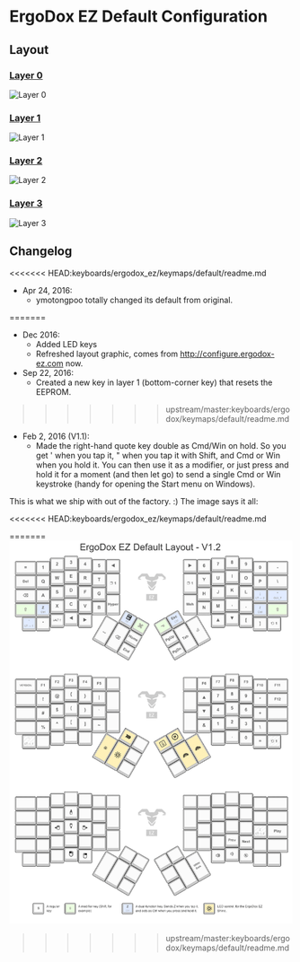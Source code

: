 # ErgoDox EZ Default Configuration
## Layout

### [Layer 0](http://goo.gl/hzV8tn)
![Layer 0](keyboard-layout-L0.png)

### [Layer 1](http://goo.gl/cEbdHQ)
![Layer 1](keyboard-layout-L1.png)

### [Layer 2](http://goo.gl/FvFnuI)
![Layer 2](keyboard-layout-L2.png)

### [Layer 3](http://goo.gl/HafC6A)
![Layer 3](keyboard-layout-L3.png)

## Changelog

<<<<<<< HEAD:keyboards/ergodox_ez/keymaps/default/readme.md
* Apr 24, 2016:
  * ymotongpoo totally changed its default from original.

=======
* Dec 2016:
  * Added LED keys
  * Refreshed layout graphic, comes from http://configure.ergodox-ez.com now.
* Sep 22, 2016:
  * Created a new key in layer 1 (bottom-corner key) that resets the EEPROM.
>>>>>>> upstream/master:keyboards/ergodox/keymaps/default/readme.md
* Feb 2, 2016 (V1.1): 
  * Made the right-hand quote key double as Cmd/Win on hold. So you get ' when you tap it, " when you tap it with Shift, and Cmd or Win when you hold it. You can then use it as a modifier, or just press and hold it for a moment (and then let go) to send a single Cmd or Win keystroke (handy for opening the Start menu on Windows).

This is what we ship with out of the factory. :) The image says it all:

<<<<<<< HEAD:keyboards/ergodox_ez/keymaps/default/readme.md

=======
![Default](default_firmware_v1.2-2.png)
>>>>>>> upstream/master:keyboards/ergodox/keymaps/default/readme.md
